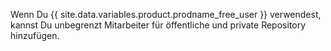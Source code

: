 Wenn Du {{ site.data.variables.product.prodname_free_user }} verwendest, kannst Du unbegrenzt Mitarbeiter für öffentliche und private Repository hinzufügen.
